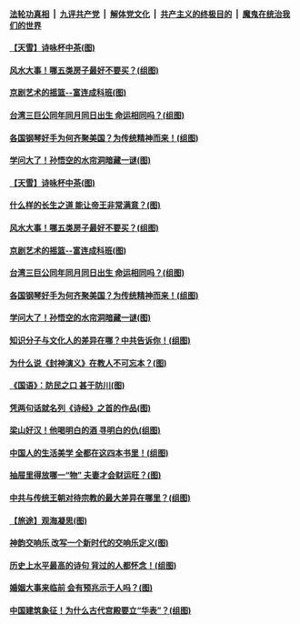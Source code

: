 ####  [法轮功真相](../../../../basic/blob/master/README.md?t=09280252) &nbsp;|&nbsp; [九评共产党](../../../../9ping.md/blob/master/README.md?t=09280252) &nbsp;|&nbsp; [解体党文化](../../../../jtdwh.md/blob/master/README.md?t=09280252)  &nbsp;|&nbsp; [共产主义的终极目的](../../../../gczydzjmd.md/blob/master/README.md?t=09280252) &nbsp;|&nbsp; [魔鬼在统治我们的世界](../../../../mgztzwmdsj.md/blob/master/README.md?t=09280252) 

#### [【天雪】诗咏杯中茶(图)](../pages/p7/908705.md?t=09280252) 

#### [风水大事！哪五类房子最好不要买？(组图)](../pages/p7/887395.md?t=09280252) 

#### [京剧艺术的摇篮--富连成科班(图)](../pages/p7/908478.md?t=09280252) 

#### [台湾三巨公同年同月同日出生 命运相同吗？(组图)](../pages/p7/907435.md?t=09280252) 

#### [各国钢琴好手为何齐聚美国？为传统精神而来！(组图)](../pages/p7/908593.md?t=09280252) 

#### [学问大了！孙悟空的水帘洞暗藏一谜(图)](../pages/p7/907756.md?t=09280252) 

#### [【天雪】诗咏杯中茶(图)](../pages/p7/908705.md?t=09280252) 

#### [什么样的长生之道 能让帝王非常满意？(图)](../pages/p7/908204.md?t=09280252) 

#### [风水大事！哪五类房子最好不要买？(组图)](../pages/p7/887395.md?t=09280252) 

#### [京剧艺术的摇篮--富连成科班(图)](../pages/p7/908478.md?t=09280252) 

#### [台湾三巨公同年同月同日出生 命运相同吗？(组图)](../pages/p7/907435.md?t=09280252) 

#### [各国钢琴好手为何齐聚美国？为传统精神而来！(组图)](../pages/p7/908593.md?t=09280252) 

#### [学问大了！孙悟空的水帘洞暗藏一谜(图)](../pages/p7/907756.md?t=09280252) 

#### [知识分子与文化人的差异在哪？中共告诉你！(组图)](../pages/p7/907840.md?t=09280252) 

#### [为什么说《封神演义》在教人不可忘本？(图)](../pages/p7/895258.md?t=09280252) 

#### [《国语》：防民之口 甚于防川(图)](../pages/p7/908124.md?t=09280252) 

#### [凭两句话就名列《诗经》之首的作品(图)](../pages/p7/905668.md?t=09280252) 

#### [梁山好汉！他喝明白的酒 寻明白的仇(组图)](../pages/p7/905441.md?t=09280252) 

#### [中国人的生活美学 全都在这四本书里！(组图)](../pages/p7/907728.md?t=09280252) 

#### [抽屉里得放哪一“物” 夫妻才会财运旺？(图)](../pages/p7/884605.md?t=09280252) 

#### [中共与传统王朝对待宗教的最大差异在哪里？(组图)](../pages/p7/908162.md?t=09280252) 

#### [【旅途】观海凝思(图)](../pages/p7/908259.md?t=09280252) 

#### [神韵交响乐 改写一个新时代的交响乐定义(图)](../pages/p7/908335.md?t=09280252) 

#### [历史上水平最高的诗句 背过的人都怀念！(组图)](../pages/p7/904926.md?t=09280252) 

#### [婚姻大事来临前 会有预兆示于人吗？(图)](../pages/p7/905083.md?t=09280252) 

#### [中国建筑象征！为什么古代宫殿要立“华表”？(组图)](../pages/p7/907440.md?t=09280252) 

